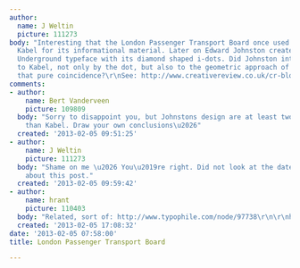 ```yaml
---
author:
  name: J Weltin
  picture: 111273
body: "Interesting that the London Passenger Transport Board once used the typeface
  Kabel for its informational material. Later on Edward Johnston created the Railway
  Underground typeface with its diamond shaped i-dots. Did Johnston intend to refer
  to Kabel, not only by the dot, but also to the geometric approach of Kabel or is
  that pure coincidence?\r\nSee: http://www.creativereview.co.uk/cr-blog/2013/february/logo-that-almost-killed-roundel"
comments:
- author:
    name: Bert Vanderveen
    picture: 109809
  body: "Sorry to disappoint you, but Johnstons design are at least two decades older
    than Kabel. Draw your own conclusions\u2026"
  created: '2013-02-05 09:51:25'
- author:
    name: J Weltin
    picture: 111273
  body: "Shame on me \u2026 You\u2019re right. Did not look at the dates. So forget
    about this post."
  created: '2013-02-05 09:59:42'
- author:
    name: hrant
    picture: 110403
  body: "Related, sort of: http://www.typophile.com/node/97738\r\n\r\nhhp\r\n"
  created: '2013-02-05 17:08:32'
date: '2013-02-05 07:58:00'
title: London Passenger Transport Board

---
```

